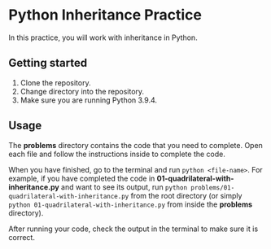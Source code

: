 # Python Inheritance Practice

In this practice, you will work with inheritance in Python.

## Getting started

1. Clone the repository.
2. Change directory into the repository.
3. Make sure you are running Python 3.9.4.

## Usage

The __problems__ directory contains the code that you need to complete. Open
each file and follow the instructions inside to complete the code.

When you have finished, go to the terminal and run `python <file-name>`. For
example, if you have completed the code in
__01-quadrilateral-with-inheritance.py__ and want to see its output, run `python
problems/01-quadrilateral-with-inheritance.py` from the root directory (or
simply `python 01-quadrilateral-with-inheritance.py` from inside the
__problems__ directory).

After running your code, check the output in the terminal to make sure it is
correct.
